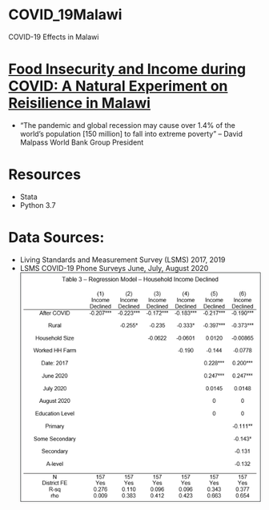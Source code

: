 # COVID_19Malawi
COVID-19 Effects in Malawi

# [Food Insecurity and Income during COVID: A Natural Experiment on Reisilience in Malawi](https://github.com/MichaelWMurray/COVID_19Malawi)
* “The pandemic and global recession may cause over 1.4% of the world’s population [150 million] to fall into extreme poverty” – David Malpass World Bank Group President

# Resources
* Stata
* Python 3.7

# Data Sources: 
* Living Standards and Measurement Survey (LSMS) 2017, 2019
* LSMS COVID-19 Phone Surveys June, July, August 2020
![](https://github.com/MichaelWMurray/Portfolio/blob/main/images/MalawiIncomeReg.png)
